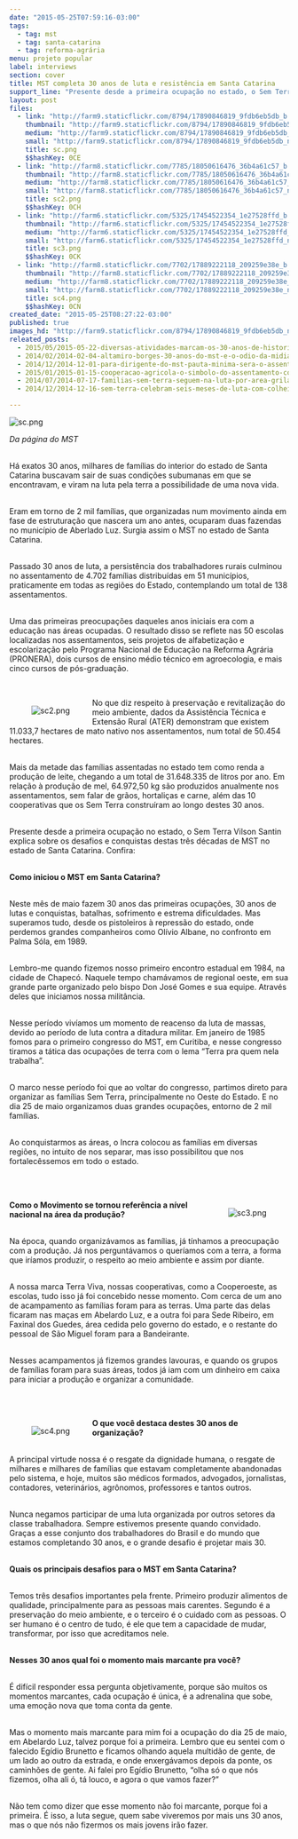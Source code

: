 ```yaml
---
date: "2015-05-25T07:59:16-03:00"
tags:
  - tag: mst
  - tag: santa-catarina
  - tag: reforma-agrária
menu: projeto popular
label: interviews
section: cover
title: MST completa 30 anos de luta e resistência em Santa Catarina
support_line: "Presente desde a primeira ocupação no estado, o Sem Terra Vilson Santin explica sobre os desafios e conquistas destas três décadas de MST em SC."
layout: post
files:
  - link: "http://farm9.staticflickr.com/8794/17890846819_9fdb6eb5db_b.jpg"
    thumbnail: "http://farm9.staticflickr.com/8794/17890846819_9fdb6eb5db_t.jpg"
    medium: "http://farm9.staticflickr.com/8794/17890846819_9fdb6eb5db_z.jpg"
    small: "http://farm9.staticflickr.com/8794/17890846819_9fdb6eb5db_n.jpg"
    title: sc.png
    $$hashKey: 0CE
  - link: "http://farm8.staticflickr.com/7785/18050616476_36b4a61c57_b.jpg"
    thumbnail: "http://farm8.staticflickr.com/7785/18050616476_36b4a61c57_t.jpg"
    medium: "http://farm8.staticflickr.com/7785/18050616476_36b4a61c57_z.jpg"
    small: "http://farm8.staticflickr.com/7785/18050616476_36b4a61c57_n.jpg"
    title: sc2.png
    $$hashKey: 0CH
  - link: "http://farm6.staticflickr.com/5325/17454522354_1e27528ffd_b.jpg"
    thumbnail: "http://farm6.staticflickr.com/5325/17454522354_1e27528ffd_t.jpg"
    medium: "http://farm6.staticflickr.com/5325/17454522354_1e27528ffd_z.jpg"
    small: "http://farm6.staticflickr.com/5325/17454522354_1e27528ffd_n.jpg"
    title: sc3.png
    $$hashKey: 0CK
  - link: "http://farm8.staticflickr.com/7702/17889222118_209259e38e_b.jpg"
    thumbnail: "http://farm8.staticflickr.com/7702/17889222118_209259e38e_t.jpg"
    medium: "http://farm8.staticflickr.com/7702/17889222118_209259e38e_z.jpg"
    small: "http://farm8.staticflickr.com/7702/17889222118_209259e38e_n.jpg"
    title: sc4.png
    $$hashKey: 0CN
created_date: "2015-05-25T08:27:22-03:00"
published: true
images_hd: "http://farm9.staticflickr.com/8794/17890846819_9fdb6eb5db_n.jpg"
releated_posts:
  - 2015/05/2015-05-22-diversas-atividades-marcam-os-30-anos-de-historia-da-luta-dos-sem-terra-em-sc.md
  - 2014/02/2014-02-04-altamiro-borges-30-anos-do-mst-e-o-odio-da-midia.md
  - 2014/12/2014-12-01-para-dirigente-do-mst-pauta-minima-sera-o-assentamento-de-120-mil-familias.md
  - 2015/01/2015-01-15-cooperacao-agricola-o-simbolo-do-assentamento-conquista-na-fronteira.md
  - 2014/07/2014-07-17-familias-sem-terra-seguem-na-luta-por-area-grilada-em-abelardo-luz.md
  - 2014/12/2014-12-16-sem-terra-celebram-seis-meses-de-luta-com-colheita-da-producao.md

---
```

<p><img alt="sc.png" src="http://farm9.staticflickr.com/8794/17890846819_9fdb6eb5db_b.jpg" /></p>

<p><em>Da p&aacute;gina do MST</em></p>

<p>&nbsp;<br />
H&aacute; exatos 30 anos, milhares de fam&iacute;lias do interior do estado de Santa Catarina buscavam sair de suas condi&ccedil;&otilde;es subumanas em que se encontravam, e viram na luta pela terra a possibilidade de uma nova vida.</p>

<p><br />
Eram em torno de 2 mil fam&iacute;lias, que organizadas num movimento ainda em fase de estrutura&ccedil;&atilde;o que nascera um ano antes, ocuparam duas fazendas no munic&iacute;pio de Aberlado Luz. Surgia assim o MST no estado de Santa Catarina.</p>

<p><br />
Passado 30 anos de luta, a persist&ecirc;ncia dos trabalhadores rurais culminou no assentamento de 4.702 fam&iacute;lias distribu&iacute;das em 51 munic&iacute;pios, praticamente em todas as regi&otilde;es do Estado, contemplando um total de 138 assentamentos.</p>

<p><br />
Uma das primeiras preocupa&ccedil;&otilde;es daqueles anos iniciais era com a educa&ccedil;&atilde;o nas &aacute;reas ocupadas. O resultado disso se reflete nas 50 escolas localizadas nos assentamentos, seis projetos de alfabetiza&ccedil;&atilde;o e escolariza&ccedil;&atilde;o pelo Programa Nacional de Educa&ccedil;&atilde;o na Reforma Agr&aacute;ria (PRONERA), dois cursos de ensino m&eacute;dio t&eacute;cnico em agroecologia, e mais cinco cursos de p&oacute;s-gradua&ccedil;&atilde;o.</p>

<p>&nbsp;</p>

<figure class="image" style="float:left"><img alt="sc2.png" src="http://farm8.staticflickr.com/7785/18050616476_36b4a61c57_b.jpg" />
<figcaption></figcaption>
</figure>

<p>No que diz respeito &agrave; preserva&ccedil;&atilde;o e revitaliza&ccedil;&atilde;o do meio ambiente, dados da Assist&ecirc;ncia T&eacute;cnica e Extens&atilde;o Rural (ATER) demonstram que existem 11.033,7 hectares de mato nativo nos assentamentos, num total de 50.454 hectares.</p>

<p><br />
Mais da metade das fam&iacute;lias assentadas no estado tem como renda a produ&ccedil;&atilde;o de leite, chegando a um total de 31.648.335 de litros por ano. Em rela&ccedil;&atilde;o &agrave; produ&ccedil;&atilde;o de mel, 64.972,50 kg s&atilde;o produzidos anualmente nos assentamentos, sem falar de gr&atilde;os, hortali&ccedil;as e carne, al&eacute;m das 10 cooperativas que os Sem Terra constru&iacute;ram ao longo destes 30 anos.</p>

<p><br />
Presente desde a primeira ocupa&ccedil;&atilde;o no estado, o Sem Terra Vilson Santin explica sobre os desafios e conquistas destas tr&ecirc;s d&eacute;cadas de MST no estado de Santa Catarina. Confira:</p>

<p><br />
<strong>Como iniciou o MST em Santa Catarina?</strong></p>

<p><br />
Neste m&ecirc;s de maio fazem 30 anos das primeiras ocupa&ccedil;&otilde;es, 30 anos de lutas e conquistas, batalhas, sofrimento e estrema dificuldades. Mas superamos tudo, desde os pistoleiros &agrave; repress&atilde;o do estado, onde perdemos grandes companheiros como Ol&iacute;vio Albane, no confronto em Palma S&oacute;la, em 1989.</p>

<p><br />
Lembro-me quando fizemos nosso primeiro encontro estadual em 1984, na cidade de Chapec&oacute;. Naquele tempo cham&aacute;vamos de regional oeste, em sua grande parte organizado pelo bispo Don Jos&eacute; Gomes e sua equipe. Atrav&eacute;s deles que iniciamos nossa milit&acirc;ncia.</p>

<p><br />
Nesse per&iacute;odo viv&iacute;amos um momento de reacenso da luta de massas, devido ao per&iacute;odo de luta contra a ditadura militar. Em janeiro de 1985 fomos para o primeiro congresso do MST, em Curitiba, e nesse congresso tiramos a t&aacute;tica das ocupa&ccedil;&otilde;es de terra com o lema &ldquo;Terra pra quem nela trabalha&rdquo;.</p>

<p><br />
O marco nesse per&iacute;odo foi que ao voltar do congresso, partimos direto para organizar as fam&iacute;lias Sem Terra, principalmente no Oeste do Estado. E no dia 25 de maio organizamos duas grandes ocupa&ccedil;&otilde;es, entorno de 2 mil fam&iacute;lias.</p>

<p><br />
Ao conquistarmos as &aacute;reas, o Incra colocou as fam&iacute;lias em diversas regi&otilde;es, no intuito de nos separar, mas isso possibilitou que nos fortalec&ecirc;ssemos em todo o estado.</p>

<p><br />
&nbsp;</p>

<figure class="image" style="float:right"><img alt="sc3.png" src="http://farm6.staticflickr.com/5325/17454522354_1e27528ffd_b.jpg" />
<figcaption></figcaption>
</figure>

<p><strong>Como o Movimento se tornou refer&ecirc;ncia a n&iacute;vel nacional na &aacute;rea da produ&ccedil;&atilde;o?</strong></p>

<p><br />
Na &eacute;poca, quando organiz&aacute;vamos as fam&iacute;lias, j&aacute; t&iacute;nhamos a preocupa&ccedil;&atilde;o com a produ&ccedil;&atilde;o. J&aacute; nos pergunt&aacute;vamos o quer&iacute;amos com a terra, a forma que ir&iacute;amos produzir, o respeito ao meio ambiente e assim por diante.</p>

<p><br />
A nossa marca Terra Viva, nossas cooperativas, como a Cooperoeste, as escolas, tudo isso j&aacute; foi concebido nesse momento. Com cerca de um ano de acampamento as fam&iacute;lias foram para as terras. Uma parte das delas ficaram nas ma&ccedil;as em Abelardo Luz, e a outra foi para Sede Ribeiro, em Faxinal dos Guedes, &aacute;rea cedida pelo governo do estado, e o restante do pessoal de S&atilde;o Miguel foram para a Bandeirante.</p>

<p><br />
Nesses acampamentos j&aacute; fizemos grandes lavouras, e quando os grupos de fam&iacute;lias foram para suas &aacute;reas, todos j&aacute; iam com um dinheiro em caixa para iniciar a produ&ccedil;&atilde;o e organizar a comunidade.</p>

<p><br />
&nbsp;</p>

<figure class="image" style="float:left"><img alt="sc4.png" src="http://farm8.staticflickr.com/7702/17889222118_209259e38e_b.jpg" />
<figcaption></figcaption>
</figure>

<p><strong>O que voc&ecirc; destaca destes 30 anos de organiza&ccedil;&atilde;o?</strong></p>

<p><br />
A principal virtude nossa &eacute; o resgate da dignidade humana, o resgate de milhares e milhares de fam&iacute;lias que estavam completamente abandonadas pelo sistema, e hoje, muitos s&atilde;o m&eacute;dicos formados, advogados, jornalistas, contadores, veterin&aacute;rios, agr&ocirc;nomos, professores e tantos outros.</p>

<p><br />
Nunca negamos participar de uma luta organizada por outros setores da classe trabalhadora. Sempre estivemos presente quando convidado. Gra&ccedil;as a esse conjunto dos trabalhadores do Brasil e do mundo que estamos completando 30 anos, e o grande desafio &eacute; projetar mais 30.</p>

<p><br />
<strong>Quais os principais desafios para o MST em Santa Catarina?</strong></p>

<p><br />
Temos tr&ecirc;s desafios importantes pela frente. Primeiro produzir alimentos de qualidade, principalmente para as pessoas mais carentes. Segundo &eacute; a preserva&ccedil;&atilde;o do meio ambiente, e o terceiro &eacute; o cuidado com as pessoas. O ser humano &eacute; o centro de tudo, &eacute; ele que tem a capacidade de mudar, transformar, por isso que acreditamos nele.</p>

<p><br />
<strong>Nesses 30 anos qual foi o momento mais marcante pra voc&ecirc;?</strong></p>

<p><br />
&Eacute; dif&iacute;cil responder essa pergunta objetivamente, porque s&atilde;o muitos os momentos marcantes, cada ocupa&ccedil;&atilde;o &eacute; &uacute;nica, &eacute; a adrenalina que sobe, uma emo&ccedil;&atilde;o nova que toma conta da gente. &nbsp; &nbsp;</p>

<p><br />
Mas o momento mais marcante para mim foi a ocupa&ccedil;&atilde;o do dia 25 de maio, em Abelardo Luz, talvez porque foi a primeira. Lembro que eu sentei com o falecido Eg&iacute;dio Brunetto e ficamos olhando aquela multid&atilde;o de gente, de um lado ao outro da estrada, e onde enxerg&aacute;vamos depois da ponte, os caminh&otilde;es de gente. Ai falei pro Eg&iacute;dio Brunetto, &ldquo;olha s&oacute; o que n&oacute;s fizemos, olha ali &oacute;, t&aacute; louco, e agora o que vamos fazer?&rdquo;</p>

<p><br />
N&atilde;o tem como dizer que esse momento n&atilde;o foi marcante, porque foi a primeira. &Eacute; isso, a luta segue, quem sabe viveremos por mais uns 30 anos, mas o que n&oacute;s n&atilde;o fizermos os mais jovens ir&atilde;o fazer.</p>
